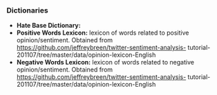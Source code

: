 ### Dictionaries

- __Hate Base Dictionary:__
- __Positive Words Lexicon:__ lexicon of words related to positive opinion/sentiment. Obtained from https://github.com/jeffreybreen/twitter-sentiment-analysis-
tutorial-201107/tree/master/data/opinion-lexicon-English
- __Negative Words Lexicon:__ lexicon of words related to negative opinion/sentiment. Obtained from https://github.com/jeffreybreen/twitter-sentiment-analysis-
tutorial-201107/tree/master/data/opinion-lexicon-English
